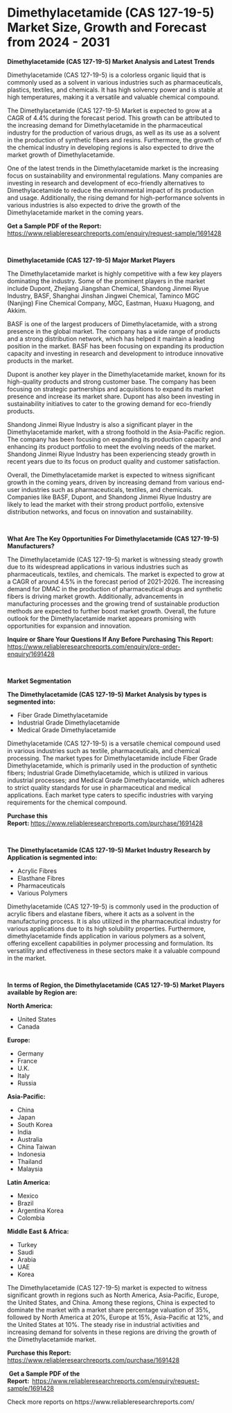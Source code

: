 <p><h1>Dimethylacetamide (CAS 127-19-5) Market Size, Growth and Forecast from 2024 - 2031</h1></p><p><strong>Dimethylacetamide (CAS 127-19-5) Market Analysis and Latest Trends</strong></p>
<p><p>Dimethylacetamide (CAS 127-19-5) is a colorless organic liquid that is commonly used as a solvent in various industries such as pharmaceuticals, plastics, textiles, and chemicals. It has high solvency power and is stable at high temperatures, making it a versatile and valuable chemical compound.</p><p>The Dimethylacetamide (CAS 127-19-5) Market is expected to grow at a CAGR of 4.4% during the forecast period. This growth can be attributed to the increasing demand for Dimethylacetamide in the pharmaceutical industry for the production of various drugs, as well as its use as a solvent in the production of synthetic fibers and resins. Furthermore, the growth of the chemical industry in developing regions is also expected to drive the market growth of Dimethylacetamide.</p><p>One of the latest trends in the Dimethylacetamide market is the increasing focus on sustainability and environmental regulations. Many companies are investing in research and development of eco-friendly alternatives to Dimethylacetamide to reduce the environmental impact of its production and usage. Additionally, the rising demand for high-performance solvents in various industries is also expected to drive the growth of the Dimethylacetamide market in the coming years.</p></p>
<p><strong>Get a Sample PDF of the Report:&nbsp;</strong> <a href="https://www.reliableresearchreports.com/enquiry/request-sample/1691428">https://www.reliableresearchreports.com/enquiry/request-sample/1691428</a></p>
<p>&nbsp;</p>
<p><strong>Dimethylacetamide (CAS 127-19-5) Major Market Players</strong></p>
<p><p>The Dimethylacetamide market is highly competitive with a few key players dominating the industry. Some of the prominent players in the market include Dupont, Zhejiang Jiangshan Chemical, Shandong Jinmei Riyue Industry, BASF, Shanghai Jinshan Jingwei Chemical, Taminco MGC (Nanjing) Fine Chemical Company, MGC, Eastman, Huaxu Huagong, and Akkim.</p><p>BASF is one of the largest producers of Dimethylacetamide, with a strong presence in the global market. The company has a wide range of products and a strong distribution network, which has helped it maintain a leading position in the market. BASF has been focusing on expanding its production capacity and investing in research and development to introduce innovative products in the market.</p><p>Dupont is another key player in the Dimethylacetamide market, known for its high-quality products and strong customer base. The company has been focusing on strategic partnerships and acquisitions to expand its market presence and increase its market share. Dupont has also been investing in sustainability initiatives to cater to the growing demand for eco-friendly products.</p><p>Shandong Jinmei Riyue Industry is also a significant player in the Dimethylacetamide market, with a strong foothold in the Asia-Pacific region. The company has been focusing on expanding its production capacity and enhancing its product portfolio to meet the evolving needs of the market. Shandong Jinmei Riyue Industry has been experiencing steady growth in recent years due to its focus on product quality and customer satisfaction.</p><p>Overall, the Dimethylacetamide market is expected to witness significant growth in the coming years, driven by increasing demand from various end-user industries such as pharmaceuticals, textiles, and chemicals. Companies like BASF, Dupont, and Shandong Jinmei Riyue Industry are likely to lead the market with their strong product portfolio, extensive distribution networks, and focus on innovation and sustainability.</p></p>
<p>&nbsp;</p>
<p><strong>What Are The Key Opportunities For Dimethylacetamide (CAS 127-19-5) Manufacturers?</strong></p>
<p><p>The Dimethylacetamide (CAS 127-19-5) market is witnessing steady growth due to its widespread applications in various industries such as pharmaceuticals, textiles, and chemicals. The market is expected to grow at a CAGR of around 4.5% in the forecast period of 2021-2026. The increasing demand for DMAC in the production of pharmaceutical drugs and synthetic fibers is driving market growth. Additionally, advancements in manufacturing processes and the growing trend of sustainable production methods are expected to further boost market growth. Overall, the future outlook for the Dimethylacetamide market appears promising with opportunities for expansion and innovation.</p></p>
<p><strong>Inquire or Share Your Questions If Any Before Purchasing This Report:</strong> <a href="https://www.reliableresearchreports.com/enquiry/pre-order-enquiry/1691428">https://www.reliableresearchreports.com/enquiry/pre-order-enquiry/1691428</a></p>
<p>&nbsp;</p>
<p><strong>Market Segmentation</strong></p>
<p><strong>The Dimethylacetamide (CAS 127-19-5) Market Analysis by types is segmented into:</strong></p>
<p><ul><li>Fiber Grade Dimethylacetamide</li><li>Industrial Grade Dimethylacetamide</li><li>Medical Grade Dimethylacetamide</li></ul></p>
<p><p>Dimethylacetamide (CAS 127-19-5) is a versatile chemical compound used in various industries such as textile, pharmaceuticals, and chemical processing. The market types for Dimethylacetamide include Fiber Grade Dimethylacetamide, which is primarily used in the production of synthetic fibers; Industrial Grade Dimethylacetamide, which is utilized in various industrial processes; and Medical Grade Dimethylacetamide, which adheres to strict quality standards for use in pharmaceutical and medical applications. Each market type caters to specific industries with varying requirements for the chemical compound.</p></p>
<p><strong>Purchase this Report:&nbsp;</strong><a href="https://www.reliableresearchreports.com/purchase/1691428">https://www.reliableresearchreports.com/purchase/1691428</a></p>
<p>&nbsp;</p>
<p><strong>The Dimethylacetamide (CAS 127-19-5) Market Industry Research by Application is segmented into:</strong></p>
<p><ul><li>Acrylic Fibres</li><li>Elasthane Fibres</li><li>Pharmaceuticals</li><li>Various Polymers</li></ul></p>
<p><p>Dimethylacetamide (CAS 127-19-5) is commonly used in the production of acrylic fibers and elastane fibers, where it acts as a solvent in the manufacturing process. It is also utilized in the pharmaceutical industry for various applications due to its high solubility properties. Furthermore, dimethylacetamide finds application in various polymers as a solvent, offering excellent capabilities in polymer processing and formulation. Its versatility and effectiveness in these sectors make it a valuable compound in the market.</p></p>
<p>&nbsp;</p>
<p><strong>In terms of Region, the Dimethylacetamide (CAS 127-19-5) Market Players available by Region are:</strong></p>
<p>
    <p> <strong> North America: </strong>
        <ul>
            <li>United States</li>
            <li>Canada</li>
        </ul>
        </p> 
    <p> <strong> Europe: </strong>
        <ul>
            <li>Germany</li>
            <li>France</li>
            <li>U.K.</li>
            <li>Italy</li>
            <li>Russia</li>
        </ul>
        </p> 
    <p> <strong> Asia-Pacific: </strong>
        <ul>
            <li>China</li>
            <li>Japan</li>
            <li>South Korea</li>
            <li>India</li>
            <li>Australia</li>
            <li>China Taiwan</li>
            <li>Indonesia</li>
            <li>Thailand</li>
            <li>Malaysia</li>
        </ul>
        </p> 
    <p> <strong> Latin America: </strong>
        <ul>
            <li>Mexico</li>
            <li>Brazil</li>
            <li>Argentina Korea</li>
            <li>Colombia</li>
        </ul>
        </p> 
    <p> <strong> Middle East & Africa: </strong>
        <ul>
            <li>Turkey</li>
            <li>Saudi</li>
            <li>Arabia</li>
            <li>UAE</li>
            <li>Korea</li>
        </ul>
    </p>
    </p>
<p><p>The Dimethylacetamide (CAS 127-19-5) market is expected to witness significant growth in regions such as North America, Asia-Pacific, Europe, the United States, and China. Among these regions, China is expected to dominate the market with a market share percentage valuation of 35%, followed by North America at 20%, Europe at 15%, Asia-Pacific at 12%, and the United States at 10%. The steady rise in industrial activities and increasing demand for solvents in these regions are driving the growth of the Dimethylacetamide market.</p></p>
<p><strong>Purchase this Report: </strong><a href="https://www.reliableresearchreports.com/purchase/1691428">https://www.reliableresearchreports.com/purchase/1691428</a></p>
<p>&nbsp;<strong>Get a Sample PDF of the Report:&nbsp;&nbsp;</strong><a href="https://www.reliableresearchreports.com/enquiry/request-sample/1691428">https://www.reliableresearchreports.com/enquiry/request-sample/1691428</a></p>
<p><strong></strong></p>
<p>Check more reports on https://www.reliableresearchreports.com/</p>